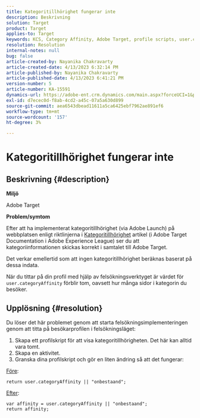 ```yaml
---
title: Kategoritillhörighet fungerar inte
description: Beskrivning
solution: Target
product: Target
applies-to: Target
keywords: KCS, Category Affinity, Adobe Target, profile scripts, user.categoryAffinity
resolution: Resolution
internal-notes: null
bug: false
article-created-by: Nayanika Chakravarty
article-created-date: 4/13/2023 6:32:14 PM
article-published-by: Nayanika Chakravarty
article-published-date: 4/13/2023 6:41:21 PM
version-number: 5
article-number: KA-15591
dynamics-url: https://adobe-ent.crm.dynamics.com/main.aspx?forceUCI=1&pagetype=entityrecord&etn=knowledgearticle&id=adf3bd7f-29da-ed11-a7c7-6045bd0067ea
exl-id: d7ecec0d-f8ab-4cd2-a45c-07a5a630d899
source-git-commit: aea6543dbead11611a5ca6425ebf7962ae891ef6
workflow-type: tm+mt
source-wordcount: '157'
ht-degree: 3%

---
```


# Kategoritillhörighet fungerar inte

## Beskrivning {#description}


<b>Miljö</b>

Adobe Target

<b>Problem/symtom</b>

Efter att ha implementerat kategoritillhörighet (via Adobe Launch) på webbplatsen enligt riktlinjerna i [Kategoritillhörighet](https://experienceleague.adobe.com/docs/target/using/audiences/visitor-profiles/category-affinity.html?lang=en) artikel (i Adobe Target Documentation i Adobe Experience League) ser du att kategoriinformationen skickas korrekt i samtalet till Adobe Target.

Det verkar emellertid som att ingen kategoritillhörighet beräknas baserat på dessa indata.

När du tittar på din profil med hjälp av felsökningsverktyget är värdet för `user.categoryAffinity` förblir tom, oavsett hur många sidor i kategorin du besöker.


## Upplösning {#resolution}


Du löser det här problemet genom att starta felsökningsimplementeringen genom att titta på besökarprofilen i felsökningsläget:

1. Skapa ett profilskript för att visa kategoritillhörigheten. Det här kan alltid vara tomt.
2. Skapa en aktivitet.
3. Granska dina profilskript och gör en liten ändring så att det fungerar:


<u>Före</u>:


```
return user.categoryAffinity || "onbestaand";
```


<u>Efter</u>:


```
var affinity = user.categoryAffinity || "onbestaand";
return affinity;
```
